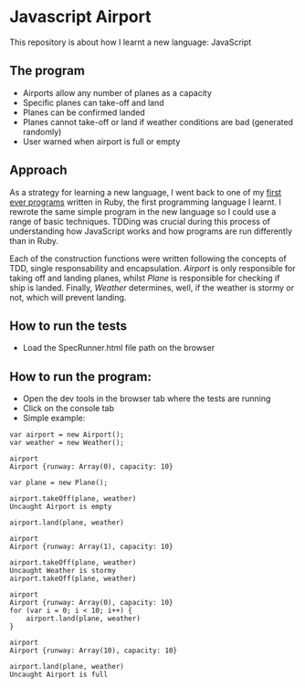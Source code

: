 # Javascript Airport
This repository is about how I learnt a new language: JavaScript

## The program
- Airports allow any number of planes as a capacity
- Specific planes can take-off and land
- Planes can be confirmed landed
- Planes cannot take-off or land if weather conditions are bad (generated randomly)
- User warned when airport is full or empty

## Approach
As a strategy for learning a new language, I went back to one of my [first ever programs](https://github.com/ffasolin/airport_challenge) written in Ruby, the first programming language I learnt.
I rewrote the same simple program in the new language so I could use a range of basic techniques. TDDing was crucial during this process of understanding how JavaScript works and how programs are run differently than in Ruby.

Each of the construction functions were written following the concepts of TDD, single responsability and encapsulation. *Airport* is only responsible for taking off and landing planes, whilst *Plane* is responsible for checking if ship is landed. Finally, *Weather* determines, well, if the weather is stormy or not, which will prevent landing.

## How to run the tests
- Load the SpecRunner.html file path on the browser

## How to run the program:
- Open the dev tools in the browser tab where the tests are running
- Click on the console tab
- Simple example:
```
var airport = new Airport();
var weather = new Weather();

airport
Airport {runway: Array(0), capacity: 10}

var plane = new Plane();

airport.takeOff(plane, weather)
Uncaught Airport is empty

airport.land(plane, weather)

airport
Airport {runway: Array(1), capacity: 10}

airport.takeOff(plane, weather)
Uncaught Weather is stormy
airport.takeOff(plane, weather)

airport
Airport {runway: Array(0), capacity: 10}
for (var i = 0; i < 10; i++) {
    airport.land(plane, weather)
}

airport
Airport {runway: Array(10), capacity: 10}

airport.land(plane, weather)
Uncaught Airport is full
```

